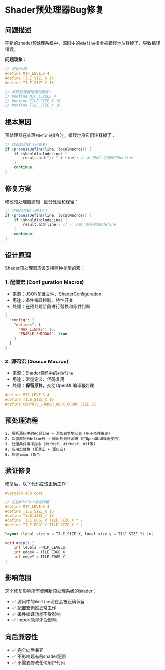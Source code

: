 # Shader预处理器Bug修复

## 问题描述

在新的shader预处理系统中，源码中的`#define`指令被错误地注释掉了，导致编译错误。

**问题现象：**
```glsl
// 原始代码
#define MIP_LEVELS 4
#define TILE_SIZE_X 16
#define TILE_SIZE_Y 16

// 被预处理器错误处理成：
// #define MIP_LEVELS 4
// #define TILE_SIZE_X 16
// #define TILE_SIZE_Y 16
```

## 根本原因

预处理器在处理`#define`指令时，错误地将它们注释掉了：

```java
// 错误的逻辑 (已修复)
if (processDefine(line, localMacros)) {
    if (shouldIncludeLine) {
        result.add("// " + line); // ❌ 错误：注释掉了#define
    }
    continue;
}
```

## 修复方案

修改预处理器逻辑，区分处理和保留：

```java
// 正确的逻辑 (修复后)
if (processDefine(line, localMacros)) {
    if (shouldIncludeLine) {
        result.add(line); // ✅ 正确：保留原始#define
    }
    continue;
}
```

## 设计原理

Shader预处理器应该支持两种类型的宏：

### 1. 配置宏 (Configuration Macros)
- 来源：JSON配置文件、ShaderConfiguration
- 用途：条件编译控制、特性开关
- 处理：在预处理阶段进行替换和条件判断

```json
{
  "config": {
    "defines": {
      "MAX_LIGHTS": 16,
      "ENABLE_SHADOWS": true
    }
  }
}
```

### 2. 源码宏 (Source Macros)
- 来源：Shader源码中的`#define`
- 用途：常量定义、代码复用
- 处理：**保留原样**，交给OpenGL编译器处理

```glsl
#define MIP_LEVELS 4
#define TILE_SIZE_X 16
#define COMPUTE_SHADER_WORK_GROUP_SIZE 32
```

## 预处理流程

```
1. 解析源码中的#define → 添加到本地宏表 (用于条件编译)
2. 保留原始#define行 → 输出到最终源码 (供OpenGL编译器使用)  
3. 处理条件编译指令 (#ifdef, #ifndef, #if等)
4. 应用宏替换 (配置宏 + 源码宏)
5. 处理import指令
```

## 验证修复

修复后，以下代码应该正确工作：

```glsl
#version 430 core

// 这些#define会被保留
#define MIP_LEVELS 4
#define TILE_SIZE_X 16
#define TILE_SIZE_Y 16
#define TILE_EDGE_X TILE_SIZE_X * 2
#define TILE_EDGE_Y TILE_SIZE_Y * 2

layout (local_size_x = TILE_SIZE_X, local_size_y = TILE_SIZE_Y) in;

void main() {
    int levels = MIP_LEVELS;
    int edgeX = TILE_EDGE_X;
    int edgeY = TILE_EDGE_Y;
}
```

## 影响范围

这个修复影响所有使用新预处理系统的shader：

- ✅ 源码中的`#define`现在会被正确保留
- ✅ 配置宏仍然正常工作
- ✅ 条件编译功能不受影响
- ✅ Import功能不受影响

## 向后兼容性

- ✅ 完全向后兼容
- ✅ 不影响现有的shader配置
- ✅ 不需要修改任何用户代码

